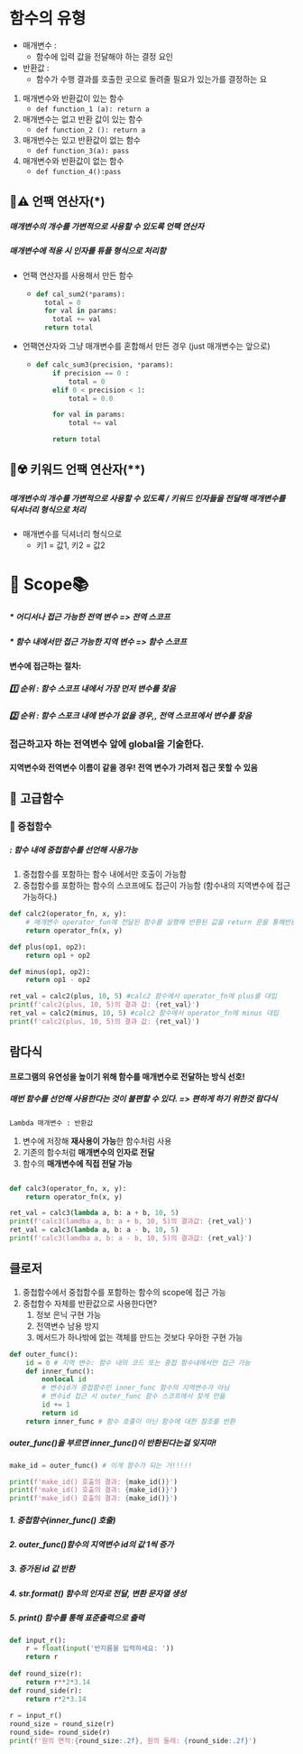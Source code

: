 # 함수의 유형

* 매개변수 :
  * 함수에 입력 값을 전달해야 하는 결정 요인
* 반환값 :
  * 함수가 수행 결과를 호출한 곳으로 돌려줄 필요가 있는가를 결정하는 요

1. 매개변수와 반환값이 있는 함수
   * `def function_1 (a): return a`
2. 매개변수는 없고 반환 값이 있는 함수
   * `def function_2 (): return a`
3. 매개번수는 있고 반환값이 없는 함수
   * `def function_3(a): pass` 
4. 매개변수와 반환값이 없는 함수
   * `def function_4():pass`



## 🔑⚠️ 언팩 연산자(*)

##### 매개변수의 개수를 가변적으로 사용할 수 있도록 언팩 연산자

##### 매개변수에 적용 시 인자를 *튜플 형식으로 처리*함

* 언팩 연산자를 사용해서 만든 함수

  * ```python
    def cal_sum2(*params):
      total = 0 
      for val in params:
        total += val
      return total
    ```

* 언팩연산자와 그냥 매개변수를 혼합해서 만든 경우 (just 매개변수는 앞으로)

  * ```python
    def calc_sum3(precision, *params):
        if precision == 0 :
            total = 0
        elif 0 < precision < 1:
            total = 0.0
    
        for val in params:
            total += val
    
        return total
    ```

    

## 🔑☢️ 키워드 언팩 연산자(**)

##### 매개변수의 개수를 가변적으로 사용할 수 있도록 / 키워드 인자들을 전달해 *매개변수를 딕셔너리 형식*으로 처리

* 매개변수를 딕셔너리 형식으로
  * 키1 = 값1, 키2 = 값2



# 🔑 Scope📚

##### * 어디서나 접근 가능한 전역 변수 => 전역 스코프

##### * 함수 내에서만 접근 가능한 지역 변수 => 함수 스코프

#### 변수에 접근하는 절차:

##### 1️⃣ 순위 : 함수 스코프 내에서 가장 먼저 변수를 찾음

##### 2️⃣ 순위 : 함수 스포크 내에 변수가 없을 경우,, 전역 스코프에서 변수를 찾음



### 접근하고자 하는 전역변수 앞에 global을 기술한다. 

#### 지역변수와 전역변수 이름이 같을 경우! 전역 변수가 가려저 접근 못할 수 있음





## 🧮 고급함수

### 🍭 중첩함수 

##### : 함수 내에 중첩함수를 선언해 사용가능

1. 중첩함수를 포함하는 함수 내에서만 호출이 가능함
2. 중첩함수를 포함하는 함수의 스코프에도 접근이 가능함 (함수내의 지역변수에 접근 가능하다.)

```python
def calc2(operator_fn, x, y): 
    # 매개변수 operator_fun에 전달된 함수를 실행해 반환된 값을 return 문을 통해반환
    return operator_fn(x, y)

def plus(op1, op2):
    return op1 + op2

def minus(op1, op2):
    return op1 - op2

ret_val = calc2(plus, 10, 5) #calc2 함수에서 operator_fn에 plus를 대입
print(f'calc2(plus, 10, 5)의 결과 값: {ret_val}')
ret_val = calc2(minus, 10, 5) #calc2 함수에서 operator_fn에 minus 대입
print(f'calc2(plus, 10, 5)의 결과 값: {ret_val}')
```



## 람다식

#### 프로그램의 유연성을 높이기 위해 함수를 매개변수로 전달하는 방식 선호!

##### 매번 함수를 선언해 사용한다는 것이 불편할 수 있다. => 편하게 하기 위한것 람다식

`Lambda 매개변수 : 반환값`

1. 변수에 저장해 **재사용이 가능**한 함수처럼 사용
2. 기존의 함수처럼 **매개변수의 인자로 전달**
3. 함수의 **매개변수에 직접 전달 가능**

```python

def calc3(operator_fn, x, y):
    return operator_fn(x, y)

ret_val = calc3(lambda a, b: a + b, 10, 5)
print(f'calc3(lamdba a, b: a + b, 10, 5)의 결과값: {ret_val}')
ret_val = calc3(lambda a, b: a - b, 10, 5)
print(f'calc3(lamdba a, b: a - b, 10, 5)의 결과값: {ret_val}')
```



## 클로저

1. 중첩함수에서 중첩함수를 포함하는 함수의 scope에 접근 가능
2. 중첩함수 자체를 반환값으로 사용한다면?
   1. 정보 은닉 구현 가능
   2. 전역변수 남용 방지
   3. 메서드가 하나밖에 없는 객체를 만드는 것보다 우아한 구현 가능

```python
def outer_func():
    id = 0 # 지역 변수: 함수 내의 코드 또는 중첩 함수내에서만 접근 가능
    def inner_func():
        nonlocal id 
        # 변수id가 중첩함수인 inner_func 함수의 지역변수가 아님
        # 변수id 접근 시 outer_func 함수 스코프에서 찾게 만듦
        id += 1 
        return id
    return inner_func # 함수 호출이 아닌 함수에 대한 참조를 반환
```

##### outer_func()을 부르면 inner_func()이 반환된다는걸 잊지마!

```python
make_id = outer_func() # 이게 함수가 되는 거!!!!!

print(f'make_id() 호출의 결과: {make_id()}')
print(f'make_id() 호출의 결과: {make_id()}')
print(f'make_id() 호출의 결과: {make_id()}')

```

##### 1. 중첩함수(inner_func() 호출) 

##### 2. outer_func()함수의 지역변수 id의 값 1씩 증가

##### 3. 증가된 id 값 반환

##### 4. str.format() 함수의 인자로 전달, 변환 문자열 생성

##### 5. print() 함수를 통해 표준출력으로 출력



```python
def input_r():
    r = float(input('반지름을 입력하세요: '))
    return r
    
def round_size(r):
    return r**2*3.14
def round_side(r): 
    return r*2*3.14
    
r = input_r()
round_size = round_size(r)
round_side= round_side(r)
print(f'원의 면적:{round_size:.2f}, 원의 둘레: {round_side:.2f}')
```

